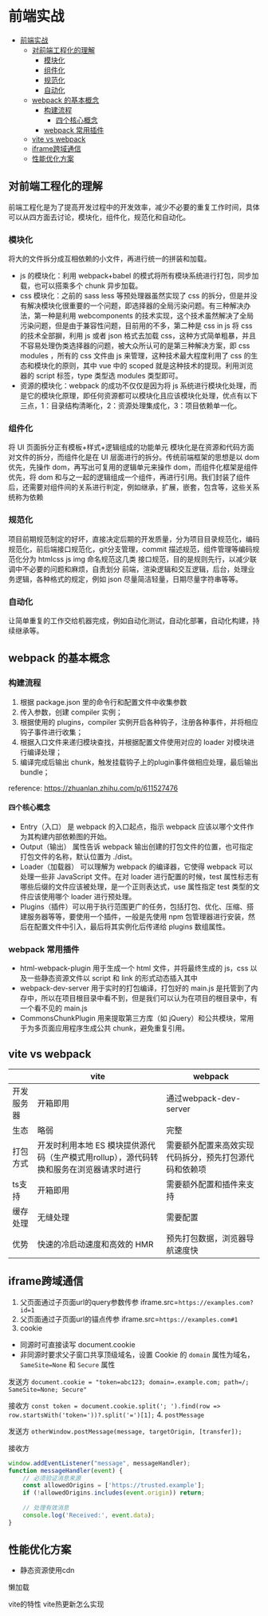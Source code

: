 # 前端实战

- [前端实战](#前端实战)
	- [对前端工程化的理解](#对前端工程化的理解)
		- [模块化](#模块化)
		- [组件化](#组件化)
		- [规范化](#规范化)
		- [自动化](#自动化)
	- [webpack 的基本概念](#webpack-的基本概念)
		- [构建流程](#构建流程)
			- [四个核心概念](#四个核心概念)
		- [webpack 常用插件](#webpack-常用插件)
	- [vite vs webpack](#vite-vs-webpack)
	- [iframe跨域通信](#iframe跨域通信)
	- [性能优化方案](#性能优化方案)

## 对前端工程化的理解

前端工程化是为了提高开发过程中的开发效率，减少不必要的重复工作时间，具体可以从四方面去讨论，模块化，组件化，规范化和自动化。

### 模块化
将大的文件拆分成互相依赖的小文件，再进行统一的拼装和加载。
- js 的模块化：利用 webpack+babel 的模式将所有模块系统进行打包，同步加载，也可以搭乘多个 chunk 异步加载。
- css 模块化：之前的 sass less 等预处理器虽然实现了 css 的拆分，但是并没有解决模块化很重要的一个问题，即选择器的全局污染问题。有三种解决办法，第一种是利用 webcomponents 的技术实现，这个技术虽然解决了全局污染问题，但是由于兼容性问题，目前用的不多，第二种是 css in js 将 css 的技术全部摒，利用 js 或者 json 格式去加载 css，这种方式简单粗暴，并且不容易处理伪类选择器的问题，被大众所认可的是第三种解决方案，即 css modules ，所有的 css 文件由 js 来管理，这种技术最大程度利用了 css 的生态和模块化的原则，其中 vue 中的 scoped 就是这种技术的提现。利用浏览器的 script 标签，type 类型选 modules 类型即可。
- 资源的模块化：webpack 的成功不仅仅是因为将 js 系统进行模块化处理，而是它的模块化原理，即任何资源都可以模块化且应该模块化处理，优点有以下三点，1：目录结构清晰化，2：资源处理集成化，3：项目依赖单一化。

### 组件化
将 UI 页面拆分正有模板+样式+逻辑组成的功能单元
模块化是在资源和代码方面对文件的拆分，而组件化是在 UI 层面进行的拆分。传统前端框架的思想是以 dom 优先，先操作 dom，再写出可复用的逻辑单元来操作 dom，而组件化框架是组件优先，将 dom 和与之一起的逻辑组成一个组件，再进行引用。我们封装了组件后，还需要对组件间的关系进行判定，例如继承，扩展，嵌套，包含等，这些关系统称为依赖

### 规范化
项目前期规范制定的好坏，直接决定后期的开发质量，分为项目目录规范化，编码规范化，前后端接口规范化，git分支管理，commit 描述规范，组件管理等编码规范化分为 htmlcss js img 命名规范这几类 接口规范，目的是规则先行，以减少联调中不必要的问题和麻烦，自责划分 前端，渲染逻辑和交互逻辑，后台，处理业务逻辑，各种格式的规定，例如 json 尽量简洁轻量，日期尽量字符串等等。

### 自动化
让简单重复的工作交给机器完成，例如自动化测试，自动化部署，自动化构建，持续继承等。

## webpack 的基本概念

### 构建流程
1. 根据 package.json 里的命令行和配置文件中收集参数
2. 传入参数，创建 compiler 实例；
3. 根据使用的 plugins，compiler 实例开启各种钩子，注册各种事件，并将相应钩子事件进行收集；
4. 根据入口文件来递归模块查找，并根据配置文件使用对应的 loader 对模块进行编译处理；
5. 编译完成后输出 chunk，触发挂载钩子上的plugin事件做相应处理，最后输出 bundle；

reference: https://zhuanlan.zhihu.com/p/611527476

#### 四个核心概念
- Entry（入口） 是 webpack 的入口起点，指示 webpack 应该以哪个文件作为其构建内部依赖图的开始。
- Output（输出） 属性告诉 webpack 输出创建的打包文件的位置，也可指定打包文件的名称，默认位置为 ./dist。
- Loader（加载器） 可以理解为 webpack 的编译器，它使得 webpack 可以处理一些非 JavaScript 文件。在对 loader 进行配置的时候，test 属性标志有哪些后缀的文件应该被处理，是一个正则表达式，use 属性指定 test 类型的文件应该使用哪个 loader 进行预处理。
- Plugins（插件）可以用于执行范围更广的任务，包括打包、优化、压缩、搭建服务器等等，要使用一个插件，一般是先使用 npm 包管理器进行安装，然后在配置文件中引入，最后将其实例化后传递给 plugins 数组属性。

### webpack 常用插件
- html-webpack-plugin 用于生成一个 html 文件，并将最终生成的 js，css 以及一些静态资源文件以 script 和 link 的形式动态插入其中
- webpack-dev-server 用于实时的打包编译，打包好的 main.js 是托管到了内存中，所以在项目根目录中看不到，但是我们可以认为在项目的根目录中，有一个看不见的 main.js
- CommonsChunkPlugin 用来提取第三方库（如 jQuery）和公共模块，常用于为多页面应用程序生成公共 chunk，避免重复引用。

## vite vs webpack
<table>
	<thead>
		<th></th>
		<th>vite</th>
		<th>webpack</th>
	</thead>
  <tr>
		<td>开发服务器</td>
		<td>开箱即用</td>
		<td>通过webpack-dev-server</td>
	</tr>
	<tr>
		<td>生态</td>
		<td>略弱</td>
		<td>完整</td>
	</tr>
	<tr>
		<td>打包方式</td>
		<td>开发时利用本地 ES 模块提供源代码（生产模式用rollup），源代码转换和服务在浏览器请求时进行</td>
		<td>需要额外配置来高效实现代码拆分，预先打包源代码和依赖项</td>
	</tr>
  <tr>
		<td>ts支持</td>
		<td>开箱即用</td>
		<td>需要额外配置和插件来支持</td>
	</tr>
  <tr>
		<td>缓存处理</td>
		<td>无缝处理</td>
		<td>需要配置</td>
	</tr>
  <tr>
		<td>优势</td>
		<td>快速的冷启动速度和高效的 HMR</td>
		<td>预先打包数据，浏览器导航速度快</td>
	</tr>
</table>

## iframe跨域通信
1. 父页面通过子页面url的query参数传参
  iframe.src=`https://examples.com?id=1`
2. 父页面通过子页面url的锚点传参
  iframe.src=`https://examples.com#1`
3. cookie
* 同源时可直接读写 document.cookie
* 非同源时要求父子窗口共享顶级域名，设置 Cookie 的 `domain` 属性为域名，`SameSite=None` 和 `Secure` 属性

发送方
`document.cookie = "token=abc123; domain=.example.com; path=/; SameSite=None; Secure"`

接收方
`const token = document.cookie.split('; ').find(row => row.startsWith('token='))?.split('=')[1];`
4. `postMessage`

发送方
`otherWindow.postMessage(message, targetOrigin, [transfer]);`

接收方
```js
window.addEventListener("message", messageHandler);
function messageHandler(event) {
    // 必须验证消息来源
    const allowedOrigins = ['https://trusted.example'];
    if (!allowedOrigins.includes(event.origin)) return;
    
    // 处理有效消息
    console.log('Received:', event.data);
}
```


##  性能优化方案
* 静态资源使用cdn

懒加载


  vite的特性
vite热更新怎么实现